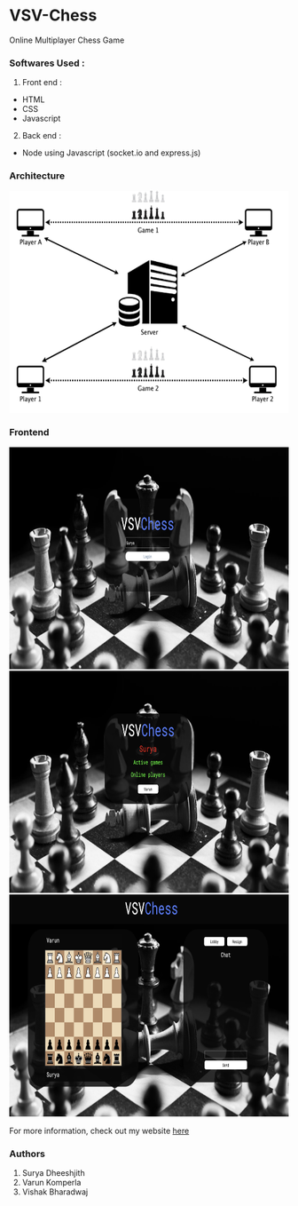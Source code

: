 # VSV-Chess
Online Multiplayer Chess Game

### Softwares Used :
1. Front end :
* HTML
* CSS
* Javascript
2. Back end :
* Node using Javascript (socket.io and express.js)


### Architecture

<img src="Images/Architecture.png" alt="Architecture" width="600" height="400">


### Frontend

<img src="Images/login.png" alt="Architecture" height="400">

<img src="Images/lobby.png" alt="Architecture" height="400">

<img src="Images/game.png" alt="Architecture" height="400">


For more information, check out my website [here](https://suryadheeshjith.tech/projects/2020-02-04-VSV_Chess/)

### Authors
1. Surya Dheeshjith
2. Varun Komperla
3. Vishak Bharadwaj
